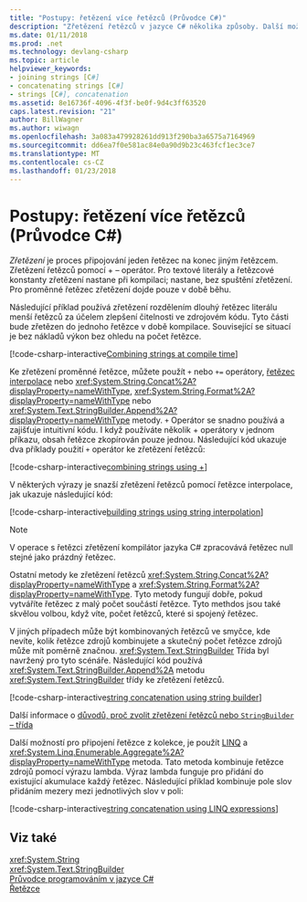 ```yaml
---
title: "Postupy: řetězení více řetězců (Průvodce C#)"
description: "Zřetězení řetězců v jazyce C# několika způsoby. Další možnosti a důvodech různé možnosti."
ms.date: 01/11/2018
ms.prod: .net
ms.technology: devlang-csharp
ms.topic: article
helpviewer_keywords:
- joining strings [C#]
- concatenating strings [C#]
- strings [C#], concatenation
ms.assetid: 8e16736f-4096-4f3f-be0f-9d4c3ff63520
caps.latest.revision: "21"
author: BillWagner
ms.author: wiwagn
ms.openlocfilehash: 3a083a479928261dd913f290ba3a6575a7164969
ms.sourcegitcommit: dd6ea7f0e581ac84e0a90d9b23c463fcf1ec3ce7
ms.translationtype: MT
ms.contentlocale: cs-CZ
ms.lasthandoff: 01/23/2018
---
```

# <a name="how-to-concatenate-multiple-strings-c-guide"></a>Postupy: řetězení více řetězců (Průvodce C#)

*Zřetězení* je proces připojování jeden řetězec na konec jiným řetězcem. Zřetězení řetězců pomocí + – operátor. Pro textové literály a řetězcové konstanty zřetězení nastane při kompilaci; nastane, bez spuštění zřetězení. Pro proměnné řetězec zřetězení dojde pouze v době běhu.

Následující příklad používá zřetězení rozdělením dlouhý řetězec literálu menší řetězců za účelem zlepšení čitelnosti ve zdrojovém kódu. Tyto části bude zřetězen do jednoho řetězce v době kompilace. Související se situací je bez nákladů výkon bez ohledu na počet řetězce.  
  
 [!code-csharp-interactive[Combining strings at compile time](../../../samples/snippets/csharp/how-to/strings/Concatenate.cs#1)]  
  

Ke zřetězení proměnné řetězce, můžete použít `+` nebo `+=` operátory, [řetězec interpolace](../tutorials/string-interpolation.md) nebo <xref:System.String.Concat%2A?displayProperty=nameWithType>, <xref:System.String.Format%2A?displayProperty=nameWithType> nebo <xref:System.Text.StringBuilder.Append%2A?displayProperty=nameWithType> metody. `+` Operátor se snadno používá a zajišťuje intuitivní kódu. I když používáte několik + operátory v jednom příkazu, obsah řetězce zkopírován pouze jednou. Následující kód ukazuje dva příklady použití `+` operátor ke zřetězení řetězců:

[!code-csharp-interactive[combining strings using +](../../../samples/snippets/csharp/how-to/strings/Concatenate.cs#2)]  

V některých výrazy je snazší zřetězení řetězců pomocí řetězce interpolace, jak ukazuje následující kód:
  
[!code-csharp-interactive[building strings using string interpolation](../../../samples/snippets/csharp/how-to/strings/Concatenate.cs#3)]  
  
> [!NOTE]
>  V operace s řetězci zřetězení kompilátor jazyka C# zpracovává řetězec null stejné jako prázdný řetězec.

Ostatní metody ke zřetězení řetězců <xref:System.String.Concat%2A?displayProperty=nameWithType> a <xref:System.String.Format%2A?displayProperty=nameWithType>. Tyto metody fungují dobře, pokud vytváříte řetězec z malý počet součástí řetězce. Tyto methdos jsou také skvělou volbou, když víte, počet řetězců, které si spojený řetězec.

V jiných případech může být kombinovaných řetězců ve smyčce, kde nevíte, kolik řetězce zdrojů kombinujete a skutečný počet řetězce zdrojů může mít poměrně značnou. <xref:System.Text.StringBuilder> Třída byl navržený pro tyto scénáře. Následující kód používá <xref:System.Text.StringBuilder.Append%2A> metodu <xref:System.Text.StringBuilder> třídy ke zřetězení řetězců.  
  
[!code-csharp-interactive[string concatenation using string builder](../../../samples/snippets/csharp/how-to/strings/Concatenate.cs#4)]  

Další informace o [důvodů, proč zvolit zřetězení řetězců nebo `StringBuilder` – třída](xref:System.Text.StringBuilder#StringAndSB)

Další možností pro připojení řetězce z kolekce, je použít [LINQ](../programming-guide/concepts/linq/index.md) a <xref:System.Linq.Enumerable.Aggregate%2A?displayProperty=nameWithType> metoda. Tato metoda kombinuje řetězce zdrojů pomocí výrazu lambda. Výraz lambda funguje pro přidání do existující akumulace každý řetězec. Následující příklad kombinuje pole slov přidáním mezery mezi jednotlivých slov v poli:

[!code-csharp-interactive[string concatenation using LINQ expressions](../../../samples/snippets/csharp/how-to/strings/Concatenate.cs#5)]  


## <a name="see-also"></a>Viz také  
 <xref:System.String>  
 <xref:System.Text.StringBuilder>  
 [Průvodce programováním v jazyce C#](../programming-guide/index.md)  
 [Řetězce](../programming-guide/strings/index.md)
